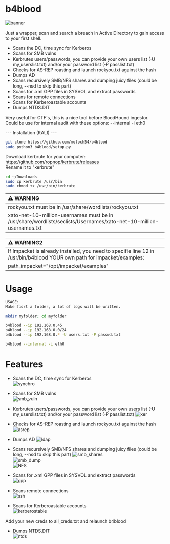 # b4blood  
![banner](https://user-images.githubusercontent.com/123097488/222904224-0211b704-f5ad-47b0-87ed-df5a838fa168.png)  


Just a wrapper, scan and search a breach in Active Directory to gain access to your first shell.  

* Scans the DC, time sync for Kerberos  
* Scans for SMB vulns
* Kerbrutes users/passwords, you can provide your own users list (-U my_userslist.txt) and/or your password list (-P passlist.txt) 
* Checks for AS-REP roasting and launch rockyou.txt against the hash  
* Dumps AD
* Scans recursively SMB/NFS shares and dumping juicy files (could be long, --nsd to skip this part)
* Scans for .xml GPP files in SYSVOL and extract passwords  
* Scans for remote connections  
* Scans for Kerberoastable accounts  
* Dumps NTDS.DIT  


Very useful for CTF's, this is a nice tool before BloodHound ingestor.  
Could be use for internal audit with these options: --internal -i eth0  


--- Installation (KALI) ---  
```sh
git clone https://github.com/moloch54/b4blood  
sudo python3 b4blood/setup.py  
```

Download kerbrute for your computer:  
https://github.com/ropnop/kerbrute/releases  
Rename it to "kerbrute"  

```sh
cd ~/Downloads
sudo cp kerbrute /usr/bin
sudo chmod +x /usr/bin/kerbrute  
```


| :warning: WARNING                                     |
|:------------------------------------------------------|
|rockyou.txt must be in /usr/share/wordlists/rockyou.txt|  
|xato-net-10-million-usernames must be in /usr/share/wordlists/seclists/Usernames/xato-net-10-million-usernames.txt| 


| :warning: WARNING2                                                                                                      |
| :-----------------------------------------------------------------------------------------------------------------------|
|If Impacket is already installed, you need to specifie line 12 in /usr/bin/b4blood YOUR own path for impacket/examples:  |   
path_impacket="/opt/impacket/examples"                                                                                    |  

# Usage  

```sh
USAGE:  
Make fisrt a folder, a lot of logs will be written.  

mkdir myfolder; cd myfolder  

b4blood --ip 192.168.0.45  
b4blood --ip 192.168.0.0/24  
b4blood --ip 192.168.0.* -U users.txt -P passwd.txt  

b4blood --internal -i eth0  
```  
  
# Features

* Scans the DC, time sync for Kerberos  
![synchro](https://user-images.githubusercontent.com/123097488/222896000-3bdea77c-2f4d-4e5b-b2ca-24814e7c912d.png)  

* Scans for SMB vulns  
![smb_vuln](https://user-images.githubusercontent.com/123097488/222903594-b49be048-d172-4dee-ac3d-3df82845d326.png)  

* Kerbrutes users/passwords, you can provide your own users list (-U my_userslist.txt) and/or your password list (-P passlist.txt) 
![ker](https://user-images.githubusercontent.com/123097488/222896214-a5e4d54c-d1e8-4732-bdcd-92c4b12c2c28.png)  

* Checks for AS-REP roasting and launch rockyou.txt against the hash  
![asrep](https://user-images.githubusercontent.com/123097488/222895707-124849b4-3303-4d23-b23e-e2c658e524ac.png)  

* Dumps AD
![ldap](https://user-images.githubusercontent.com/123097488/222896889-b57679de-210e-46ff-b2e4-e15baaead00b.png)  

* Scans recursively SMB/NFS shares and dumping juicy files (could be long, --nsd to skip this part)
![smb_shares](https://user-images.githubusercontent.com/123097488/222895755-c1b764dc-52a8-4a49-9fdb-22ff1b862764.png)  
![smb_dump](https://user-images.githubusercontent.com/123097488/222895744-8e1cc8cd-663d-48f3-96d0-9b1b9deeb347.png)  
![NFS](https://user-images.githubusercontent.com/123097488/222901480-ab46b68e-353b-4121-a451-9d4fbb8ad9c8.png)  


* Scans for .xml GPP files in SYSVOL and extract passwords  
![gpp](https://user-images.githubusercontent.com/123097488/222903003-0bd05c02-6c6a-47d5-8837-82eff2ced89c.png)  

* Scans remote connections  
![ssh](https://user-images.githubusercontent.com/123097488/222895583-44424f0f-0f6e-4fce-a077-e8f38ceb8f46.png) 

* Scans for Kerberoastable accounts  
![kerberostable](https://user-images.githubusercontent.com/123097488/222897588-f6be19af-f187-43af-b0a7-c1706a949ad1.png)  

Add your new creds to all_creds.txt and relaunch b4blood  

* Dumps NTDS.DIT  
![ntds](https://user-images.githubusercontent.com/123097488/222900861-45b1fb57-787a-4283-920f-41a66aa3b1d0.png)  














